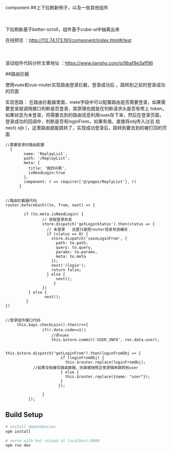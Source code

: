 component
##上下拉刷新例子，以及一些其他组件

<br>
<br>
 下拉刷新基于better-scroll，组件基于cube-ui中抽离出来<br>

 在线预览 ：http://112.74.173.191/component/index.html#/test <br><br>
<br>
<br>
滚动组件代码分析文章地址 ：https://www.jianshu.com/p/9baf9e3aff96
<br>

##路由拦截

使用vuex和vue-router实现路由登录拦截，登录成功后 ，跳转到之前的登录成功的页面

实现思路：
在路由拦截器里面，mete字段中可以配置路由是否需要登录，如果需要登录就调用接口判断是否登录，其原理也就是在判断请求头是否有带上 token，如果状态为未登录，将需要去到的路由信息利用vuex存下来，然后在登录页面，登录成功的回调中，判断是否有loginFrom，如果有值，直接将obj传入过去 给next( ojb ），这里路由就能跳转了，实现成功登录后，跳转到要去到的被打回的页面

```
//需要登录的路由配置
  {
        name: 'ReplayList',
        path: '/ReplayList',
        meta: {
          title: '我的问答',
          isNeedLogin:true
        },
        component: r => require(['@/pages/ReplyList'], r)
      }


//路由拦截器代码
router.beforeEach((to, from, next) => {
        
        if (to.meta.isNeedLogin) {
                // 获取登录状态     
                store.dispatch('getLoginStatus').then(status => {
                  // 未登录   这里只是把router信息写进缓存
                  if (status == 0) {
                    store.dispatch('saveLoginFrom', {
                      path: to.path,
                      query: to.query,
                      params: to.params,
                      meta: to.meta
                    });
                    next('/login');
                    return false;
                  } else {
                  	  next();
                 	 }
                })
          } else {
               	 next();
         }
})


//登录组件接口代码
     this.$api.checkLoin().then(r=>{
                if(r.data.code==1)｛
                    //存vuex
                    this.$store.commit('USER_INFO', res.data.user);

                      this.$store.dispatch("getLoginFrom").then(loginFromObj => {
                        if (loginFromObj) {
                          this.$router.replace(loginFromObj);
            //如果没有缓存路由数据，则直接按照正常逻辑来跳转到user
                        } else {
                          this.$router.replace({name: "user"});
                        }
                       });
     
                }
          });

```



## Build Setup



``` bash
# install dependencies
npm install

# serve with hot reload at localhost:8080
npm run dev



